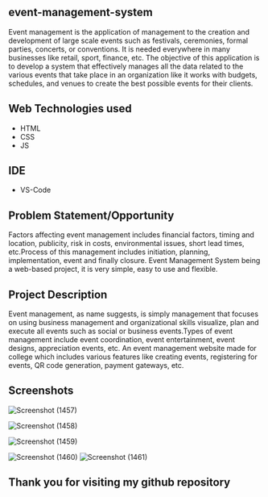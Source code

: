 ## event-management-system
Event management is the application of management to the creation and development of large scale events such as festivals, ceremonies, formal parties, concerts, or conventions. It is needed everywhere in many businesses like retail, sport, finance, etc. The objective of this application is to develop a system that effectively manages all the data related to the various events that take place in an organization like it works with budgets, schedules, and venues to create the best possible events for their clients.

## Web Technologies used
- HTML
- CSS
- JS 
## IDE
- VS-Code
## Problem Statement/Opportunity
Factors affecting event management includes financial factors, timing and location, publicity, risk in costs, environmental issues, short lead times, etc.Process of this management includes initiation, planning, implementation, event and finally closure.
Event Management System being a web-based project, it is very simple, easy to use and flexible.

## Project Description
Event management, as name suggests, is simply management that focuses on using business management and organizational skills visualize, plan and execute all events such as social or business events.Types of event management include event coordination, event entertainment, event designs, appreciation events, etc.
An event management website made for college which includes various features like creating events, registering for events, QR code generation, payment gateways, etc.

## Screenshots
![Screenshot (1457)](https://user-images.githubusercontent.com/89301294/170825747-9bacb1d9-44a9-4bf4-a6ca-a9e096ef10c9.png)


![Screenshot (1458)](https://user-images.githubusercontent.com/89301294/170825781-5e1bb04b-e226-4d04-97f8-007564212d3b.png)

![Screenshot (1459)](https://user-images.githubusercontent.com/89301294/170825820-7652fbf3-fd69-4e0f-bdb4-08878a49b9cb.png)

![Screenshot (1460)](https://user-images.githubusercontent.com/89301294/170825834-2048507e-7912-49e0-a496-987b311732bf.png)
![Screenshot (1461)](https://user-images.githubusercontent.com/89301294/170825845-b385cda9-5ffc-4bd9-885c-526e15bf8951.png)

## Thank you for visiting my github repository


